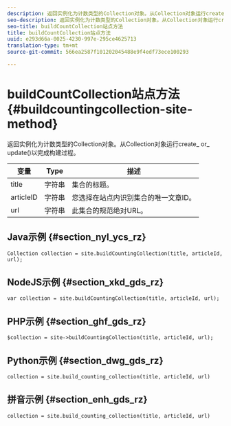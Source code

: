 ```yaml
---
description: 返回实例化为计数类型的Collection对象。从Collection对象运行create_ or_ update()以完成构建过程。
seo-description: 返回实例化为计数类型的Collection对象。从Collection对象运行create_ or_ update()以完成构建过程。
seo-title: buildCountCollection站点方法
title: buildCountCollection站点方法
uuid: e293d66a-0025-4230-997e-295ce4625713
translation-type: tm+mt
source-git-commit: 566ea2587f101202045488e9f4edf73ece100293

---
```



# buildCountCollection站点方法{#buildcountingcollection-site-method}

返回实例化为计数类型的Collection对象。从Collection对象运行create_ or_ update()以完成构建过程。

| 变量 | Type | 描述 |
|--- |--- |--- |
| title | 字符串 | 集合的标题。 |
| articleID | 字符串 | 您选择在站点内识别集合的唯一文章ID。 |
| url | 字符串 | 此集合的规范绝对URL。 |

## Java示例 {#section_nyl_ycs_rz}

```
Collection collection = site.buildCountingCollection(title, articleId, url); 
```

## NodeJS示例 {#section_xkd_gds_rz}

```
var collection = site.buildCountingCollection(title, articleId, url); 
```

## PHP示例 {#section_ghf_gds_rz}

```
$collection = site->buildCountingCollection(title, articleId, url); 
```

## Python示例 {#section_dwg_gds_rz}

```
collection = site.build_counting_collection(title, articleId, url) 
```

## 拼音示例 {#section_enh_gds_rz}

```
collection = site.build_counting_collection(title, articleId, url) 
```

